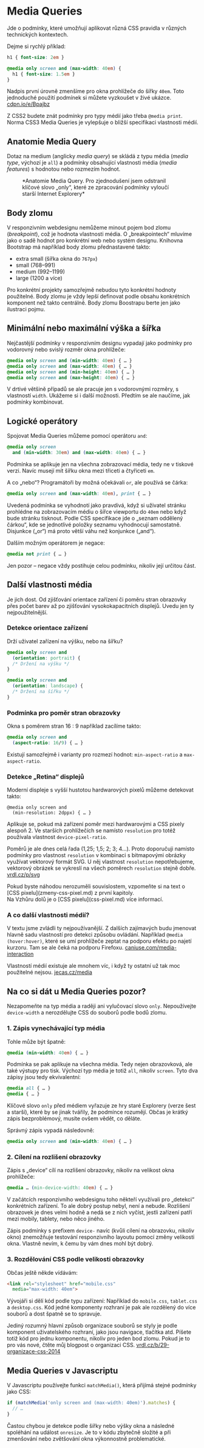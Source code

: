 # Media Queries

Jde o podmínky, které umožňují aplikovat různá CSS pravidla v různých technických kontextech.

Dejme si rychlý příklad: 

```css
h1 { font-size: 2em }

@media only screen and (max-width: 40em) {
  h1 { font-size: 1.5em }
}
```

Nadpis první úrovně zmenšíme pro okna prohlížeče do šířky `40em`. Toto jednoduché použití podmínek si můžete vyzkoušet v živé ukázce. [cdpn.io/e/Bpajbz](https://cdpn.io/e/Bpajbz)

<!-- AdSnippet -->

Z CSS2 budete znát podmínky pro typy médií jako třeba `@media print`. Norma CSS3 Media Queries je vylepšuje o bližší specifikaci vlastnosti médií.

## Anatomie Media Query

Dotaz na medium (anglicky *media query*) se skládá z typu média (*media type*, výchozí je `all`) a podmínky obsahující vlastnosti média (*media features*) s hodnotou nebo rozmezím hodnot.

<figure>
<img src="dist/images/original/media-query.jpg" alt="">
<figcaption markdown="1">    
*Anatomie Media Query. Pro zjednodušení jsem odstranil klíčové slovo „only“, které ze zpracování podmínky vyloučí starší Internet Explorery*
</figcaption> 
</figure>


## Body zlomu

V responzivním webdesignu nemůžeme minout pojem bod zlomu (*breakpoint*), což je hodnota vlastnosti média. O „breakpointech“ mluvíme jako o sadě hodnot pro konkrétní web nebo systém designu. Knihovna Bootstrap má například body zlomu přednastavené takto: 

- extra small (šířka okna do `767px`)
- small (768–991)
- medium (992–1199)
- large (1200 a více)

Pro konkrétní projekty samozřejmě nebudou tyto konkrétní hodnoty použitelné. Body zlomu je vždy lepší definovat podle obsahu konkrétních komponent než takto centrálně. Body zlomu Boostrapu berte jen jako ilustraci pojmu.


## Minimální nebo maximální výška a šířka

Nejčastější podmínky v responzivním designu vypadají jako podmínky pro vodorovný nebo svislý rozměr okna prohlížeče:

```css
@media only screen and (min-width: 40em) { … }
@media only screen and (max-width: 40em) { … }
@media only screen and (min-height: 40em) { … }
@media only screen and (max-height: 40em) { … }
```

V drtivé většině případů se ale pracuje jen s vodorovnými rozměry, s vlastností `width`. Ukážeme si i další možnosti. Předtím se ale naučíme, jak podmínky kombinovat.


## Logické operátory

Spojovat Media Queries můžeme pomocí operátoru `and`:

```css
@media only screen 
  and (min-width: 30em) and (max-width: 40em) { … }
```

Podmínka se aplikuje jen na všechna zobrazovací média, tedy ne v tiskové verzi. Navíc musejí mít šířku okna mezi třiceti a čtyřiceti `em`.

A co „nebo“? Programátoři by možná očekávali `or`,  ale používá se čárka:

```css
@media only screen and (max-width: 40em), print { … }
```

Uvedená podmínka se vyhodnotí jako pravdivá, když si uživatel stránku prohlédne na zobrazovacím médiu o šířce viewportu do `40em` nebo když bude stránku tisknout.
Podle CSS specifikace jde o „seznam oddělený čárkou“, kde se jednotlivé položky seznamu vyhodnocují samostatně. Disjunkce („or“) má proto větší váhu než konjunkce („and“).

Dalším možným operátorem je negace:

```css
@media not print { … }
```

Jen pozor – negace vždy postihuje celou podmínku, nikoliv její určitou část.

## Další vlastnosti média


Je jich dost. Od zjišťování orientace zařízení či poměru stran obrazovky přes počet barev až po zjišťování vysokokapacitních displejů. Uvedu jen ty nejpoužitelnější.


### Detekce orientace zařízení 

Drží uživatel zařízení na výšku, nebo na šířku?

```css
@media only screen and 
  (orientation: portrait) { 
  /* Držení na výšku */ 
}

@media only screen and 
  (orientation: landscape) { 
  /* Držení na šířku */
}
```

### Podmínka pro poměr stran obrazovky

Okna s poměrem stran 16 : 9 například zacílíme takto:

```css
@media only screen and 
  (aspect-ratio: 16/9) { … }
```

Existují samozřejmě i varianty pro rozmezí hodnot:  `min-aspect-ratio` a `max-aspect-ratio`.

### Detekce „Retina“ displejů 

Moderní displeje s vyšší hustotou hardwarových pixelů můžeme detekovat takto:

```
@media only screen and 
  (min-resolution: 2dppx) { … }
```  

Aplikuje se, pokud má zařízení poměr mezi hardwarovými a CSS pixely alespoň 2. Ve starších prohlížečích se namísto `resolution` pro totéž používala vlastnost `device-pixel-ratio`. 

<!-- AdSnippet -->

Poměrů je ale dnes celá řada (1,25; 1,5; 2; 3; 4…). Proto doporučuji namísto podmínky pro vlastnost `resolution` v kombinaci s bitmapovými obrázky využívat vektorový formát SVG. U něj vlastnost `resolution` nepotřebujeme, vektorový obrázek se vykreslí na všech poměrech `resolution` stejně dobře. [vrdl.cz/p/svg](https://www.vzhurudolu.cz/prirucka/svg)

<div class="ebook-only" markdown="1">
Pokud byste náhodou nerozuměli souvislostem, vzpomeňte si na text o [CSS pixelu](zmeny-css-pixel.md) z první kapitoly.
</div>

<div class="web-only" markdown="1">
Na Vzhůru dolů je o [CSS pixelu](css-pixel.md) více informací.
</div>


### A co další vlastnosti médií?

V textu jsme zvládli ty nejpoužívanější. Z dalších zajímavých budu jmenovat hlavně sadu vlastností pro detekci způsobu ovládání. Například `@media (hover:hover)`, které se umí prohlížeče zeptat na podporu efektu po najetí kurzoru. Tam se ale čeká na podporu Firefoxu. [caniuse.com/media-interaction](https://caniuse.com/#feat=css-media-interaction)

Vlastností médií existuje ale mnohem víc, i když ty ostatní už tak moc použitelné nejsou. [jecas.cz/media](http://jecas.cz/media#vlastnosti)


## Na co si dát u Media Queries pozor?

Nezapomeňte na typ média a raději ani vylučovací slovo `only`. Nepoužívejte `device-width` a nerozdělujte CSS do souborů podle bodů zlomu.

### 1. Zápis vynechávající typ média

Tohle může být špatně:

```css
@media (min-width: 40em) { … }
```

Podmínka se pak aplikuje na všechna média. Tedy nejen obrazovková, ale také výstupy pro tisk. Výchozí typ média je totiž `all`, nikoliv `screen`. Tyto dva zápisy jsou tedy ekvivalentní:

```css
@media all { … }
@media { … }
```

Klíčové slovo `only` před médiem vyřazuje ze hry staré Explorery (verze šest a starší), které by se jinak tvářily, že podmínce rozumějí. Občas je krátký zápis bezproblémový, musíte ovšem vědět, co děláte.

Správný zápis vypadá následovně:

```css
@media only screen and (min-width: 40em) { … }
```

### 2. Cílení na rozlišení obrazovky

Zápis s „device“ cílí na rozlišení obrazovky, nikoliv na velikost okna prohlížeče:

```css
@media … (min-device-width: 40em) { … }
```

V začátcích responzivního webdesignu toho někteří využívali pro „detekci“ konkrétních zařízení. To ale dobrý postup nebyl, není a nebude. Rozlišení obrazovek je dnes velmi hodně a nedá se z nich vyčíst, jestli zařízení patří mezi mobily, tablety, nebo něco jiného.

Zápis podmínky s prefixem `device-` navíc (kvůli cílení na obrazovku, nikoliv okno) znemožňuje testování responzivního layoutu pomocí změny velikosti okna. Vlastně nevím, k čemu by vám dnes mohl být dobrý. 


### 3. Rozdělování CSS podle velikosti obrazovky

Občas ještě někde vídávám:

```html
<link rel="stylesheet" href="mobile.css" 
  media="max-width: 40em">
```

Vývojáři si dělí kód podle typu zařízení: Například do `mobile.css`, `tablet.css` a `desktop.css`. Kód jedné komponenty rozhraní je pak ale rozdělený do více souborů a dost špatně se to spravuje. 

<!-- AdSnippet -->

Jediný rozumný hlavní způsob organizace souborů se styly je podle komponent uživatelského rozhraní, jako jsou navigace, tlačítka atd. Píšete totiž kód pro jednu komponentu, nikoliv pro jeden bod zlomu. Pokud je to pro vás nové, čtěte můj blogpost o organizaci CSS. [vrdl.cz/b/29-organizace-css-2014](https://www.vzhurudolu.cz/blog/29-organizace-css-2014)


## Media Queries v Javascriptu

V Javascriptu používejte funkci `matchMedia()`, která přijímá stejné podmínky jako CSS:

```javascript
if (matchMedia('only screen and (max-width: 40em)').matches) {
  // …
}
```

Častou chybou je detekce podle šířky nebo výšky okna a následné spoléhání na událost `onresize`. Je to v kódu zbytečně složité a při zmenšování nebo zvětšování okna výkonnostně problematické. 
